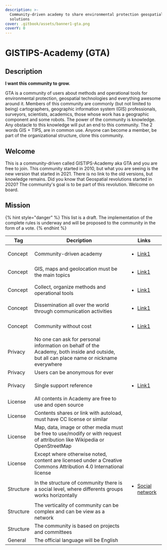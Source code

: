 ```yaml
---
description: >-
  Community-driven academy to share environmental protection geospatial
  solutions
cover: .gitbook/assets/banner1-gta.png
coverY: 0
---
```


# GISTIPS-Academy (GTA)

## Description

**I want this community to grow.**

GTA is a community of users about methods and operational tools for environmental protection, geospatial technologies and everything awesome around it. Members of this community are commonly (but not limited to being) cartographers, geographic information system (GIS) professionals, surveyors, scientists, academics, those whose work has a geographic component and some robots. The power of the community is knowledge. Any obstacle to this knowledge will put an end to this community. The 2 words GIS + TIPS, are in common use. Anyone can become a member, be part of the organizational structure, clone this community.

## Welcome

This is a community-driven called GISTIPS-Academy aka GTA and you are free to join. This community started in 2010, but what you are seeing is the new version that started in 2021. There is no link to the old versions, but knowledge remains. Did you know that Geospatial revolutions started in 2020? The community's goal is to be part of this revolution. Welcome on board.

## Mission

{% hint style="danger" %}
This list is a draft. The implementation of the complete rules is underway and will be proposed to the community in the form of a vote.
{% endhint %}

| Tag       | Decription                                                                                                                               | Links                                                                                                  |
| --------- | ---------------------------------------------------------------------------------------------------------------------------------------- | ------------------------------------------------------------------------------------------------------ |
| Concept   | Community-driven academy                                                                                                                 | <ul><li><a href="readme/concept.md#community-driven-academy">Link1</a></li></ul>                       |
| Concept   | GIS, maps and geolocation must be the main topics                                                                                        | <ul><li><a href="readme/concept.md#topics">Link1</a></li></ul>                                         |
| Concept   | Collect, organize methods and operational tools                                                                                          | <ul><li><a href="readme/concept.md#collect-organize-methods-and-operational-tools">Link1</a></li></ul> |
| Concept   | Dissemination all over the world through communication activities                                                                        | <ul><li><a href="readme/concept.md#communication-activities">Link1</a></li></ul>                       |
| Concept   | Community without cost                                                                                                                   | <ul><li><a href="readme/concept.md#community-without-cost">Link1</a></li></ul>                         |
| Privacy   | No one can ask for personal information on behalf of the Academy, both inside and outside, but all can place name or nickname everywhere |                                                                                                        |
| Privacy   | Users can be anonymous for ever                                                                                                          |                                                                                                        |
| Privacy   | Single support reference                                                                                                                 | <ul><li><a href="readme/privacy.md#a-single-reference">Link1</a></li></ul>                             |
| License   | All contents in Academy are free to use and open source                                                                                  |                                                                                                        |
| License   | Contents shares or link with autoload, must have CC license or similar                                                                   |                                                                                                        |
| License   | Map, data, image or other media must be free to use/modify or with request of attribution like Wikipedia or OpenStreetMap                |                                                                                                        |
| License   | Except where otherwise noted, content are licensed under a Creative Commons Attribution 4.0 International license                        |                                                                                                        |
| Structure | In the structure of community there is a social level, where differents groups works horizontally                                        | <ul><li><a href="readme/link-docs.md#groups">Social network</a></li></ul>                              |
| Structure | The verticality of community can be complex and can be view as a network                                                                 |                                                                                                        |
| Structure | The community is based on projects and committees                                                                                        |                                                                                                        |
| General   | The official language will be English                                                                                                    |                                                                                                        |

